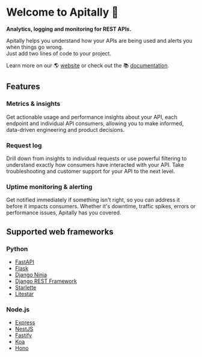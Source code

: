 # Welcome to Apitally 👋

**Analytics, logging and monitoring for REST APIs.**

Apitally helps you understand how your APIs are being used and alerts you when things go wrong.<br>
Just add two lines of code to your project.

Learn more on our 🌎 [website](https://apitally.io) or check out the 📚 [documentation](https://docs.apitally.io).

## Features

### Metrics & insights

Get actionable usage and performance insights about your API, each endpoint and individual API consumers, allowing you to make informed, data-driven engineering and product decisions.

### Request log

Drill down from insights to individual requests or use powerful filtering to understand exactly how consumers have interacted with your API. Take troubleshooting and customer support for your API to the next level.

### Uptime monitoring & alerting

Get notified immediately if something isn't right, so you can address it before it impacts consumers. Whether it's downtime, traffic spikes, errors or performance issues, Apitally has you covered.

## Supported web frameworks

### Python

- [FastAPI](https://github.com/tiangolo/fastapi)
- [Flask](https://github.com/pallets/flask)
- [Django Ninja](https://github.com/vitalik/django-ninja)
- [Django REST Framework](https://github.com/encode/django-rest-framework)
- [Starlette](https://github.com/encode/starlette)
- [Litestar](https://github.com/litestar-org/litestar)

### Node.js

- [Express](https://github.com/expressjs/express)
- [NestJS](https://github.com/nestjs/nest)
- [Fastify](https://github.com/fastify/fastify)
- [Koa](https://github.com/koajs/koa)
- [Hono](https://github.com/koajs/koa)
